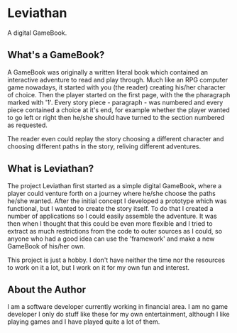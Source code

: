 # Leviathan
A digital GameBook.

## What's a GameBook?
A GameBook was originally a written literal book which contained an interactive adventure to read and play through. Much like an RPG computer game nowadays, it started with you (the reader) creating his/her character of choice. Then the player started on the first page, with the the pharagraph marked with '1'. Every story piece - paragraph - was numbered and every piece contained a choice at it's end, for example whether the player wanted to go left or right then he/she should have turned to the section numbered as requested.

The reader even could replay the story choosing a different character and choosing different paths in the story, reliving different adventures.

## What is Leviathan?
The project Leviathan first started as a simple digital GameBook, where a player could venture forth on a journey where he/she choose the paths he/she wanted. After the initial concept I developed a prototype which was functional, but I wanted to create the story itself. To do that I created a number of applications so I could easily assemble the adventure. It was then when I thought that this could be even more flexible and I tried to extract as much restrictions from the code to outer sources as I could, so anyone who had a good idea can use the 'framework' and make a new GameBook of his/her own.

This project is just a hobby. I don't have neither the time nor the resources to work on it a lot, but I work on it for my own fun and interest.

## About the Author
I am a software developer currently working in financial area. I am no game developer I only do stuff like these for my own entertainment, although I like playing games and I have played quite a lot of them.
